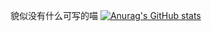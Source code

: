 貌似没有什么可写的喵
[![Anurag's GitHub stats](https://github-readme-stats.vercel.app/api?username=RongDuJiKsp)](https://github.com/anuraghazra/github-readme-stats)
